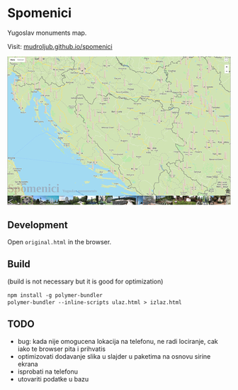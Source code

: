 # Spomenici

Yugoslav monuments map.

Visit: [mudroljub.github.io/spomenici](https://mudroljub.github.io/spomenici/)

[![](screen.png)](https://mudroljub.github.io/spomenici/)

## Development

Open `original.html` in the browser.

## Build

(build is not necessary but it is good for optimization)

```
npm install -g polymer-bundler
polymer-bundler --inline-scripts ulaz.html > izlaz.html
```

## TODO

- bug: kada nije omogucena lokacija na telefonu, ne radi lociranje, cak iako te browser pita i prihvatis
- optimizovati dodavanje slika u slajder u paketima na osnovu sirine ekrana
- isprobati na telefonu
- utovariti podatke u bazu
